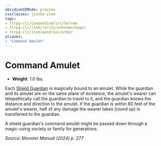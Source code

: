 ```yaml
---
obsidianUIMode: preview
cssclasses: json5e-item
tags:
- ttrpg-cli/compendium/src/5e/xmm
- ttrpg-cli/item/rarity/unknown/magic
- ttrpg-cli/item/wondrous/other
aliases: 
- "Command Amulet"
---
```

# Command Amulet


- **Weight**: 1.0 lbs.

Each [Shield Guardian](2-Mechanics/CLI/bestiary/construct/shield-guardian-xmm.md) is magically bound to an amulet. While the guardian and its amulet are on the same plane of existence, the amulet's wearer can telepathically call the guardian to travel to it, and the guardian knows the distance and direction to the amulet. If the guardian is within 60 feet of the amulet's wearer, half of any damage the wearer takes (round up) is transferred to the guardian.

A shield guardian's command amulet might be passed down through a magic-using society or family for generations.

*Source: Monster Manual (2024) p. 277*